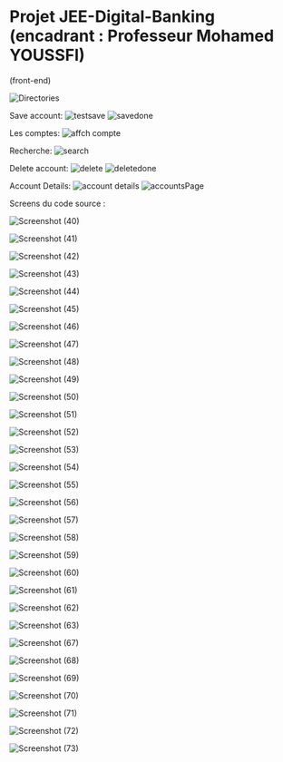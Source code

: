 
# Projet JEE-Digital-Banking (encadrant : Professeur Mohamed YOUSSFI)
(front-end)

![Directories](https://github.com/YoussefDinar/JEE-Digital-Banking/assets/94021293/459ff253-726f-42d5-8623-9db9a31f4e03)

Save account:
![testsave](https://github.com/YoussefDinar/JEE-Digital-Banking/assets/94021293/c33852bf-c0fc-401e-bd8f-3ee954f3b954)
![savedone](https://github.com/YoussefDinar/JEE-Digital-Banking/assets/94021293/99ca212f-fe62-443f-80ea-f3ced9078d3e)

Les comptes:
![affch compte](https://github.com/YoussefDinar/JEE-Digital-Banking/assets/94021293/24133092-f608-4e1c-bd0b-20225260a4e7)

Recherche:
![search](https://github.com/YoussefDinar/JEE-Digital-Banking/assets/94021293/6e50d23f-819b-4ead-bfb2-71cc143609d6)

Delete account:
![delete](https://github.com/YoussefDinar/JEE-Digital-Banking/assets/94021293/fb88f479-ace3-4e72-ac5d-e2116adf899c)
![deletedone](https://github.com/YoussefDinar/JEE-Digital-Banking/assets/94021293/f8629401-7982-432c-a227-17e311a90a8b)

Account Details:
![account details](https://github.com/YoussefDinar/JEE-Digital-Banking/assets/94021293/87e0eb5d-ba34-41ee-83ad-3f87ec53418c)
![accountsPage](https://github.com/YoussefDinar/JEE-Digital-Banking/assets/94021293/f4939f9c-4947-4650-aa82-c8bb834c8cc0)

Screens du code source :

![Screenshot (40)](https://github.com/YoussefDinar/JEE-Digital-Banking/assets/94021293/deceffff-78fd-41bb-8b12-18358b56d6fa)

![Screenshot (41)](https://github.com/YoussefDinar/JEE-Digital-Banking/assets/94021293/a7d532ad-4cf2-4286-a530-74a01ecc2226)

![Screenshot (42)](https://github.com/YoussefDinar/JEE-Digital-Banking/assets/94021293/e69bb986-bb12-4a64-9248-803f080bc70e)

![Screenshot (43)](https://github.com/YoussefDinar/JEE-Digital-Banking/assets/94021293/d1abd002-c5dc-4217-a1d2-ffcde3898e59)

![Screenshot (44)](https://github.com/YoussefDinar/JEE-Digital-Banking/assets/94021293/d66bbe00-0281-4eb2-b99c-676444c7561f)

![Screenshot (45)](https://github.com/YoussefDinar/JEE-Digital-Banking/assets/94021293/f587eec7-8645-427c-b4bf-d962d6fac8e2)

![Screenshot (46)](https://github.com/YoussefDinar/JEE-Digital-Banking/assets/94021293/e8df8046-127a-4bd7-ac39-a36219cadb70)

![Screenshot (47)](https://github.com/YoussefDinar/JEE-Digital-Banking/assets/94021293/eb1a4bb5-5ff3-471d-8a79-06a39083c7c9)

![Screenshot (48)](https://github.com/YoussefDinar/JEE-Digital-Banking/assets/94021293/446f9806-aae4-48f0-a82a-32c614ccb140)

![Screenshot (49)](https://github.com/YoussefDinar/JEE-Digital-Banking/assets/94021293/3fb8d79c-5a57-480c-90db-93003d33d64b)

![Screenshot (50)](https://github.com/YoussefDinar/JEE-Digital-Banking/assets/94021293/02efd055-98ad-4e42-a8ad-f821aa7bd9c3)

![Screenshot (51)](https://github.com/YoussefDinar/JEE-Digital-Banking/assets/94021293/3df40885-6bda-4b94-ba81-2cdb84133cc9)

![Screenshot (52)](https://github.com/YoussefDinar/JEE-Digital-Banking/assets/94021293/fcde8c13-2e87-49cf-a3a5-3466ae507309)

![Screenshot (53)](https://github.com/YoussefDinar/JEE-Digital-Banking/assets/94021293/b7e330fc-c983-4f41-bb00-768d6dfdfa03)

![Screenshot (54)](https://github.com/YoussefDinar/JEE-Digital-Banking/assets/94021293/23adae59-4c4f-47f6-90ec-9dd6468c5e33)

![Screenshot (55)](https://github.com/YoussefDinar/JEE-Digital-Banking/assets/94021293/9d0c0e77-e5fe-4bec-b191-55bf6ef94fec)

![Screenshot (56)](https://github.com/YoussefDinar/JEE-Digital-Banking/assets/94021293/565633eb-cdd7-41b1-824d-4b85557ec612)

![Screenshot (57)](https://github.com/YoussefDinar/JEE-Digital-Banking/assets/94021293/b9081450-f509-463a-8512-aa7b91523200)

![Screenshot (58)](https://github.com/YoussefDinar/JEE-Digital-Banking/assets/94021293/09b5ce94-646e-4d79-af0b-7f94a0aac7f7)

![Screenshot (59)](https://github.com/YoussefDinar/JEE-Digital-Banking/assets/94021293/cc7df7f2-fc71-4427-bc00-60ed8445ec1a)

![Screenshot (60)](https://github.com/YoussefDinar/JEE-Digital-Banking/assets/94021293/65f87d42-ae47-4b49-8953-ecdee212329c)

![Screenshot (61)](https://github.com/YoussefDinar/JEE-Digital-Banking/assets/94021293/cf263b35-3762-4b32-aec9-4039590220b3)

![Screenshot (62)](https://github.com/YoussefDinar/JEE-Digital-Banking/assets/94021293/d2f1fded-5577-4063-82b3-82f07ea698ec)

![Screenshot (63)](https://github.com/YoussefDinar/JEE-Digital-Banking/assets/94021293/8cb35ec2-4f0d-44c2-9da0-96bf3ceabb50)

![Screenshot (67)](https://github.com/YoussefDinar/JEE-Digital-Banking/assets/94021293/6cfcac3b-7757-461e-8b2d-925a2f98985a)

![Screenshot (68)](https://github.com/YoussefDinar/JEE-Digital-Banking/assets/94021293/2a8b17cf-d3d7-4cda-bcba-2efc2bf8f818)

![Screenshot (69)](https://github.com/YoussefDinar/JEE-Digital-Banking/assets/94021293/b85a1314-e045-4412-9de2-457939543e03)

![Screenshot (70)](https://github.com/YoussefDinar/JEE-Digital-Banking/assets/94021293/d5822913-5b67-4b99-9346-6419ffd7c289)

![Screenshot (71)](https://github.com/YoussefDinar/JEE-Digital-Banking/assets/94021293/357c8f24-d771-4341-80df-698de7fca160)

![Screenshot (72)](https://github.com/YoussefDinar/JEE-Digital-Banking/assets/94021293/c17ea734-93ed-494d-a467-815fbcb6d272)

![Screenshot (73)](https://github.com/YoussefDinar/JEE-Digital-Banking/assets/94021293/339c3c2b-2a5d-4e50-ab5e-b0b40421e006)

















